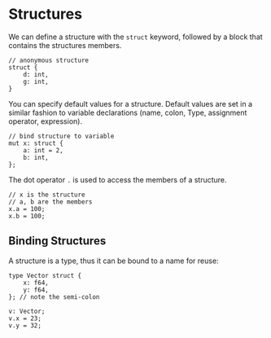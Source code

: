 # Structures
We can define a structure with the `struct` keyword, followed by a block that contains the structures members. 

```
// anonymous structure
struct {
    d: int,
    g: int,
}
```

You can specify default values for a structure. Default values are set in a  similar fashion to variable declarations (name, colon, Type, assignment operator, expression).

```
// bind structure to variable
mut x: struct {
    a: int = 2,
    b: int,
};
```

The dot operator `.` is used to access the members of a structure.

```
// x is the structure
// a, b are the members
x.a = 100;
x.b = 100;
```

## Binding Structures
A structure is a type, thus it can be bound to a name for reuse:

```
type Vector struct {
    x: f64,
    y: f64,
}; // note the semi-colon

v: Vector;
v.x = 23;
v.y = 32;
```
